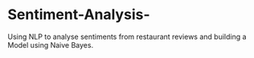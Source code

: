 # Sentiment-Analysis-
Using NLP to analyse sentiments from restaurant reviews and building a Model using Naive Bayes. 
